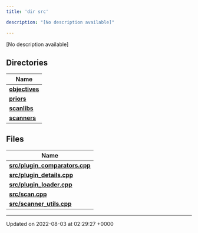 ```yaml
---
title: 'dir src'

description: "[No description available]"

---
```







[No description available]

## Directories

| Name           |
| -------------- |
| **[objectives](/documentation/code/colliderbit_development/files/dir_8175e00b46706161a3f1b29a9c3d0e1e/#dir-objectives)**  |
| **[priors](/documentation/code/colliderbit_development/files/dir_cd3836cb33a5a37171cbcbf20d1df426/#dir-priors)**  |
| **[scanlibs](/documentation/code/colliderbit_development/files/dir_41b55c43b6715382bf2587278e09e81e/#dir-scanlibs)**  |
| **[scanners](/documentation/code/colliderbit_development/files/dir_3d6632c706c298643a7dbf82a7e43d46/#dir-scanners)**  |

## Files

| Name           |
| -------------- |
| **[src/plugin_comparators.cpp](/documentation/code/colliderbit_development/files/plugin__comparators_8cpp/#file-plugin-comparators.cpp)**  |
| **[src/plugin_details.cpp](/documentation/code/colliderbit_development/files/plugin__details_8cpp/#file-plugin-details.cpp)**  |
| **[src/plugin_loader.cpp](/documentation/code/colliderbit_development/files/plugin__loader_8cpp/#file-plugin-loader.cpp)**  |
| **[src/scan.cpp](/documentation/code/colliderbit_development/files/scan_8cpp/#file-scan.cpp)**  |
| **[src/scanner_utils.cpp](/documentation/code/colliderbit_development/files/scanner__utils_8cpp/#file-scanner-utils.cpp)**  |






-------------------------------

Updated on 2022-08-03 at 02:29:27 +0000
